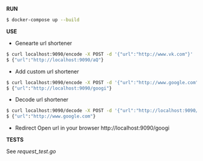 **RUN**

```bash
$ docker-compose up --build
```


**USE**

-    Genearte url shortener
```bash
$ curl localhost:9090/encode -X POST -d '{"url":"http://www.vk.com"}'
$ {"url":"http://localhost:9090/aQ"}

```
-    Add custom url shortener
```bash
$ curl localhost:9090/encode -X POST -d '{"url":"http://www.google.com", "short":"googi"}'
$ {"url":"http://localhost:9090/googi"}

```
-    Decode url shortener
```bash
$ curl localhost:9090/decode -X POST -d '{"url":"http://localhost:9090/googi"}'
$ {"url":"http://www.google.com"}
```
-    Redirect
Open url in your browser http://localhost:9090/googi


**TESTS**

See *request_test.go*
